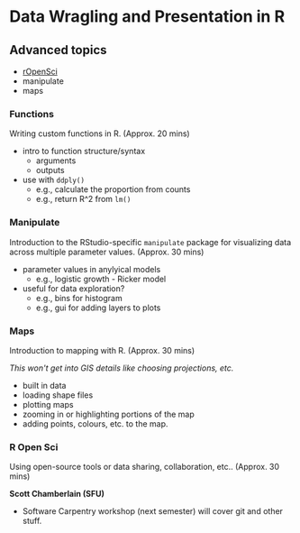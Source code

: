 # Data Wragling and Presentation in R

## Advanced topics

- [rOpenSci](http://ropensci.org/)
- manipulate
- maps

### Functions

Writing custom functions in R. (Approx. 20 mins)

- intro to function structure/syntax
    - arguments
    - outputs
- use with `ddply()`
    - e.g., calculate the proportion from counts
    - e.g., return R^2 from `lm()`

### Manipulate

Introduction to the RStudio-specific `manipulate` package for visualizing data across multiple parameter values.  (Approx. 30 mins)

- parameter values in anylyical models
    - e.g., logistic growth - Ricker model
- useful for data exploration?
    - e.g., bins for histogram
    - e.g., gui for adding layers to plots

### Maps

Introduction to mapping with R. (Approx. 30 mins)

*This won't get into GIS details like choosing projections, etc.*

- built in data
- loading shape files
- plotting maps
- zooming in or highlighting portions of the map
- adding points, colours, etc. to the map.

### R Open Sci

Using open-source tools or data sharing, collaboration, etc.. (Approx. 30 mins)

**Scott Chamberlain (SFU)**

- Software Carpentry workshop (next semester) will cover git and other stuff.
